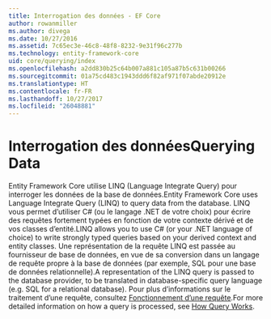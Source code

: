 ```yaml
---
title: Interrogation des données - EF Core
author: rowanmiller
ms.author: divega
ms.date: 10/27/2016
ms.assetid: 7c65ec3e-46c8-48f8-8232-9e31f96c277b
ms.technology: entity-framework-core
uid: core/querying/index
ms.openlocfilehash: a2dd830b25c64b007a881c105a87b5c631b00266
ms.sourcegitcommit: 01a75cd483c1943ddd6f82af971f07abde20912e
ms.translationtype: HT
ms.contentlocale: fr-FR
ms.lasthandoff: 10/27/2017
ms.locfileid: "26048881"
---
```

# <a name="querying-data"></a><span data-ttu-id="f0a6a-102">Interrogation des données</span><span class="sxs-lookup"><span data-stu-id="f0a6a-102">Querying Data</span></span>

<span data-ttu-id="f0a6a-103">Entity Framework Core utilise LINQ (Language Integrate Query) pour interroger les données de la base de données.</span><span class="sxs-lookup"><span data-stu-id="f0a6a-103">Entity Framework Core uses Language Integrate Query (LINQ) to query data from the database.</span></span> <span data-ttu-id="f0a6a-104">LINQ vous permet d’utiliser C# (ou le langage .NET de votre choix) pour écrire des requêtes fortement typées en fonction de votre contexte dérivé et de vos classes d’entité.</span><span class="sxs-lookup"><span data-stu-id="f0a6a-104">LINQ allows you to use C# (or your .NET language of choice) to write strongly typed queries based on your derived context and entity classes.</span></span> <span data-ttu-id="f0a6a-105">Une représentation de la requête LINQ est passée au fournisseur de base de données, en vue de sa conversion dans un langage de requête propre à la base de données (par exemple, SQL pour une base de données relationnelle).</span><span class="sxs-lookup"><span data-stu-id="f0a6a-105">A representation of the LINQ query is passed to the database provider, to be translated in database-specific query language (e.g. SQL for a relational database).</span></span> <span data-ttu-id="f0a6a-106">Pour plus d’informations sur le traitement d’une requête, consultez [Fonctionnement d’une requête](overview.md).</span><span class="sxs-lookup"><span data-stu-id="f0a6a-106">For more detailed information on how a query is processed, see [How Query Works](overview.md).</span></span>
